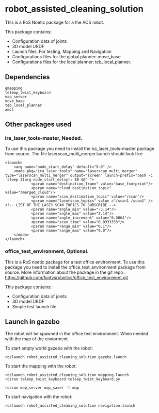# robot_assisted_cleaning_solution
This is a RoS Noetic package for a the ACS robot. 

This package contains: 
* Configuration data of joints
* 3D model URDF 
* Launch files. For testing, Mapping and Navigation
* Configurations files for the global planner: move_base 
* Configurations files for the local planner: teb_local_planner.

## Dependencies
	gmapping
	teleop_twist_keyboard
	map_server
	move_base
	teb_local_planner
	amcl

## Other packages used
### ira_laser_tools-master, Needed.
To use this package you need to install the ira_laser_tools-master package from source.
The file laserscan_multi_merger.launch should look like:

	<launch>
		<arg name="node_start_delay" default="5.0" />  
		<node pkg="ira_laser_tools" name="laserscan_multi_merger" type="laserscan_multi_merger" output="screen" launch-prefix="bash -c 'sleep $(arg node_start_delay); $0 $@' ">
				<param name="destination_frame" value="base_footprint"/>
				<param name="cloud_destination_topic" value="/merged_cloud"/>
				<param name="scan_destination_topic" value="/scan"/>
				<param name="laserscan_topics" value ="/scan1 /scan2" /> <!-- LIST OF THE LASER SCAN TOPICS TO SUBSCRIBE -->
				<param name="angle_min" value="-3.14"/>
				<param name="angle_max" value="3.14"/>
				<param name="angle_increment" value="0.0064"/>
				<param name="scan_time" value="0.0333333"/>
				<param name="range_min" value="0.1"/>
				<param name="range_max" value="9.0"/>
		</node>
	</launch>
	
### office_test_environment, Optional.

This is a RoS noetic package for a test office environment. 
To use this package you need to install the office_test_environment package from source.
More information about the package in the git repo : https://github.com/fontysrobotics/office_test_environment.git
 
This package contains:
* Configuration data of joints
* 3D model URDF 
* Simple test launch file.

## Launch in gazebo
The robot will be spawned in the office test environment. When needed with the map of the enviorment

To start empty world gazebo with the robot:

	roslaunch robot_assisted_cleaning_solution gazebo.launch
    
To start the mapping with the robot:

	roslaunch robot_assisted_cleaning_solution mapping.launch
	rosrun teleop_twist_keyboard teleop_twist_keyboard.py

	rosrun map_server map_saver -f map
		
To start navigation with the robot:

	roslaunch robot_assisted_cleaning_solution navigation.launch